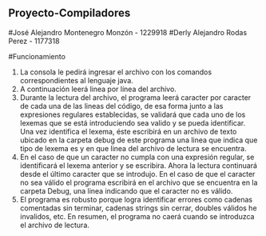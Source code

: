 ## Proyecto-Compiladores

#José Alejandro Montenegro Monzón - 1229918
#Derly Alejandro Rodas Perez - 1177318

#Funcionamiento

1. La consola le pedirá ingresar el archivo con los comandos correspondientes al lenguaje java.
2. A continuación leerá linea por línea del archivo.
3. Durante la lectura del archivo, el programa leerá caracter por caracter de cada una de las lineas del código, de esa forma junto a las expresiones regulares establecidas, se validará que cada uno de los lexemas que se está introduciendo sea valido y se pueda identificar. Una vez identifica el lexema, éste escribirá en un archivo de texto ubicado en la carpeta debug de este programa una linea que indica que tipo de lexema es y en que linea del archivo de lectura se encuentra.
4. En el caso de que un caracter no cumpla con una expresión regular, se identificará el lexema anterior y se escribira. Ahora la lectura continuará desde el último caracter que se introdujo. En el caso de que el caracter no sea válido el programa escribirá en el archivo que se encuentra en la carpeta Debug, una linea indicando que el caracter no es válido.
5. El programa es robusto porque logra identificar errores como cadenas comentadas sin terminar, cadenas strings sin cerrar, doubles válidos he invalidos, etc. En resumen, el programa no caerá cuando se introduzca el archivo de lectura.